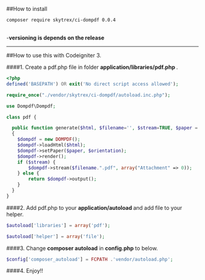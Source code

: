 ##How to install 

    composer require skytrex/ci-dompdf 0.0.4
<br>
-<b>versioning is depends on the release </b>
<hr>
##How to use this with Codeigniter 3.

####1. Create a pdf.php file in folder <b> application/libraries/pdf.php </b>.

```php
<?php
defined('BASEPATH') OR exit('No direct script access allowed');

require_once("./vendor/skytrex/ci-dompdf/autoload.inc.php");

use Dompdf\Dompdf;

class pdf {

  public function generate($html, $filename='', $stream=TRUE, $paper = 'A4', $orientation = "portrait")
  {
    $dompdf = new DOMPDF();
    $dompdf->loadHtml($html);
    $dompdf->setPaper($paper, $orientation);
    $dompdf->render();
    if ($stream) {
        $dompdf->stream($filename.".pdf", array("Attachment" => 0));
    } else {
        return $dompdf->output();
    }
  }
}
```

####2. Add pdf.php to your <b> application/autoload </b> and add file to your helper.

```php
$autoload['libraries'] = array('pdf');

$autoload['helper'] = array('file');
```

####3. Change <b>composer autoload</b> in <b>config.php</b> to below.

```php
$config['composer_autoload'] = FCPATH .'vendor/autoload.php';
```

####4. Enjoy!!
